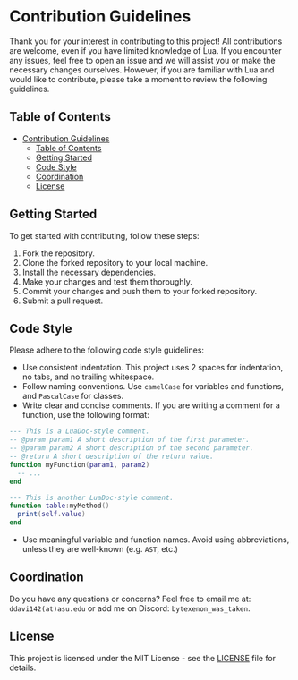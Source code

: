 # Contribution Guidelines

Thank you for your interest in contributing to this project! All contributions are welcome, even if you have limited knowledge of Lua. If you encounter any issues, feel free to open an issue and we will assist you or make the necessary changes ourselves. However, if you are familiar with Lua and would like to contribute, please take a moment to review the following guidelines.

## Table of Contents
- [Contribution Guidelines](#contribution-guidelines)
  - [Table of Contents](#table-of-contents)
  - [Getting Started](#getting-started)
  - [Code Style](#code-style)
  - [Coordination](#coordination)
  - [License](#license)

## Getting Started
To get started with contributing, follow these steps:
1. Fork the repository.
2. Clone the forked repository to your local machine.
3. Install the necessary dependencies.
4. Make your changes and test them thoroughly.
5. Commit your changes and push them to your forked repository.
6. Submit a pull request.

## Code Style
Please adhere to the following code style guidelines:
- Use consistent indentation. This project uses 2 spaces for indentation, no tabs, and no trailing whitespace.
- Follow naming conventions. Use `camelCase` for variables and functions, and `PascalCase` for classes.
- Write clear and concise comments. If you are writing a comment for a function, use the following format:
```lua
--- This is a LuaDoc-style comment.
-- @param param1 A short description of the first parameter.
-- @param param2 A short description of the second parameter.
-- @return A short description of the return value.
function myFunction(param1, param2)
  -- ...
end

--- This is another LuaDoc-style comment.
function table:myMethod()
  print(self.value)
end
```
- Use meaningful variable and function names. Avoid using abbreviations, unless they are well-known (e.g. `AST`, etc.)

## Coordination
Do you have any questions or concerns? Feel free to email me at: `ddavi142(at)asu.edu` or add me on Discord: `bytexenon_was_taken`.

## License
This project is licensed under the MIT License - see the [LICENSE](LICENSE) file for details.